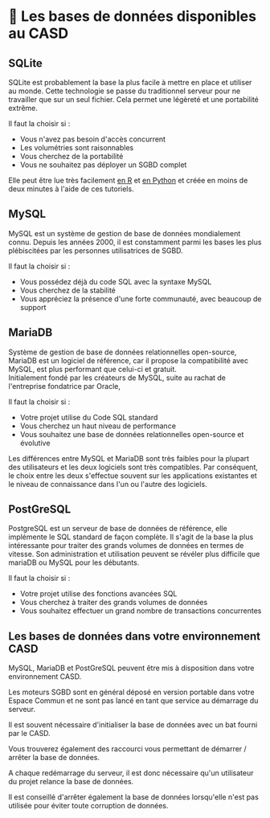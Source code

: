 # 💽 Les bases de données disponibles au CASD

## SQLite

SQLite est probablement la base la plus facile à mettre en place et utiliser au monde. Cette technologie se passe du traditionnel serveur pour ne travailler que sur un seul fichier. Cela permet une légèreté et une portabilité extrême.&#x20;

Il faut la choisir si :&#x20;

* Vous n'avez pas besoin d'accès concurrent
* Les volumétries sont raisonnables
* Vous cherchez de la portabilité
* Vous ne souhaitez pas déployer un SGBD complet

Elle peut être lue très facilement [en R](r.md#travailler-avec-sqlite) et [en Python](python.md#travailler-avec-sqlite) et créée en moins de deux minutes à l'aide de ces tutoriels.&#x20;

## MySQL

MySQL est un système de gestion de base de données mondialement connu. Depuis les années 2000, il est constamment parmi les bases les plus plébiscitées par les personnes utilisatrices de SGBD.&#x20;

Il faut la choisir si :&#x20;

* Vous possédez déjà du code SQL avec la syntaxe MySQL
* Vous cherchez de la stabilité&#x20;
* Vous appréciez la présence d'une forte communauté, avec beaucoup de support

## MariaDB

Système de gestion de base de données relationnelles open-source, MariaDB est un logiciel de référence, car il propose la compatibilité avec MySQL, est plus performant que celui-ci et gratuit.\
Initialement fondé par les créateurs de MySQL, suite au rachat de l'entreprise fondatrice par Oracle,&#x20;

Il faut la choisir si :

* Votre projet utilise du Code SQL standard
* Vous cherchez un haut niveau de performance
* Vous souhaitez une base de données relationnelles open-source et évolutive

Les différences entre MySQL et MariaDB sont très faibles pour la plupart des utilisateurs et les deux logiciels sont très compatibles. Par conséquent, le choix entre les deux s'effectue souvent sur les applications existantes et le niveau de connaissance dans l'un ou l'autre des logiciels.

## PostGreSQL

PostgreSQL est un serveur de base de données de référence, elle implémente le SQL standard de façon complète. Il s'agit de la base la plus intéressante pour traiter des grands volumes de données en termes de vitesse. Son administration et utilisation peuvent se révéler plus difficile que mariaDB ou MySQL pour les débutants.&#x20;

Il faut la choisir si :

* Votre projet utilise des fonctions avancées SQL
* Vous cherchez à traiter des grands volumes de données
* Vous souhaitez effectuer un grand nombre de transactions concurrentes





## Les bases de données dans votre environnement CASD

MySQL, MariaDB et PostGreSQL peuvent être mis à disposition dans votre environnement CASD.&#x20;

Les moteurs SGBD sont en général déposé en version portable dans votre Espace Commun et ne sont pas lancé en tant que service au démarrage du serveur.&#x20;

Il est souvent nécessaire d'initialiser la base de données avec un bat fourni par le CASD.&#x20;

Vous trouverez également des raccourci vous permettant de démarrer / arrêter la base de données.&#x20;

A chaque redémarrage du serveur, il est donc nécessaire qu'un utilisateur du projet relance la base de données.&#x20;

Il est conseillé d'arrêter également la base de données lorsqu'elle n'est pas utilisée pour éviter toute corruption de données.

